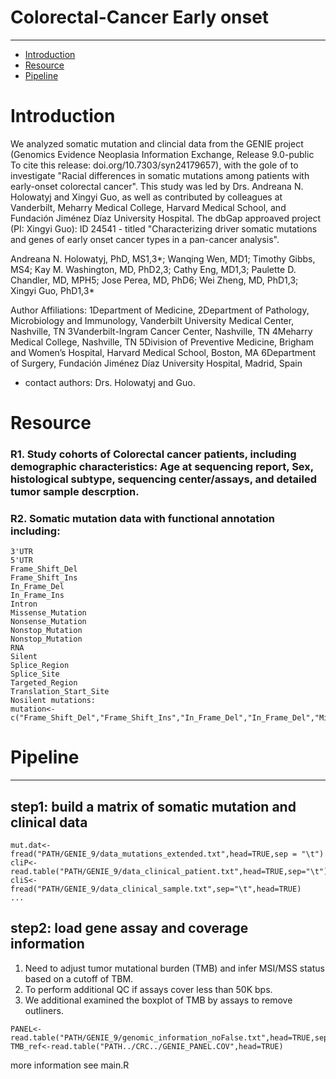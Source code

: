 # Colorectal-Cancer Early onset 
---
* [Introduction](#Introduction)
* [Resource](#Resource)
* [Pipeline](#Pipeline)

<a name="Introduction"/>

# Introduction

We analyzed somatic mutation and clincial data from the GENIE project (Genomics Evidence Neoplasia Information Exchange, Release 9.0-public
To cite this release: doi.org/10.7303/syn24179657), with the gole of to investigate "Racial differences in somatic mutations among patients with early-onset colorectal cancer". This study was led by Drs. Andreana N. Holowatyj and Xingyi Guo, as well as contributed by colleagues at Vanderbilt, Meharry Medical College, Harvard Medical School, and Fundación Jiménez Díaz University Hospital.  The dbGap approaved project (PI: Xingyi Guo): ID 24541 - titled	"Characterizing driver somatic mutations and genes of early onset cancer types in a pan-cancer analysis".

Andreana N. Holowatyj, PhD, MS1,3*; Wanqing Wen, MD1; Timothy Gibbs, MS4; 
Kay M. Washington, MD, PhD2,3; Cathy Eng, MD1,3; Paulette D. Chandler, MD, MPH5; Jose Perea, MD, PhD6; Wei Zheng, MD, PhD1,3; Xingyi Guo, PhD1,3*

Author Affiliations:
1Department of Medicine, 2Department of Pathology, Microbiology and Immunology, Vanderbilt University Medical Center, Nashville, TN
3Vanderbilt-Ingram Cancer Center, Nashville, TN
4Meharry Medical College, Nashville, TN
5Division of Preventive Medicine, Brigham and Women’s Hospital, Harvard Medical School, Boston, MA
6Department of Surgery, Fundación Jiménez Díaz University Hospital, Madrid, Spain
* contact authors: Drs. Holowatyj and Guo.


# Resource

### R1. Study cohorts of Colorectal cancer patients, including demographic characteristics: Age at sequencing report, Sex, histological subtype, sequencing center/assays, and detailed tumor sample descrption.  

### R2. Somatic mutation data with functional annotation including: 
 ```
3'UTR
5'UTR
Frame_Shift_Del
Frame_Shift_Ins
In_Frame_Del
In_Frame_Ins
Intron
Missense_Mutation
Nonsense_Mutation
Nonstop_Mutation
Nonstop_Mutation
RNA
Silent
Splice_Region
Splice_Site
Targeted_Region
Translation_Start_Site
Nosilent mutations:
mutation<-c("Frame_Shift_Del","Frame_Shift_Ins","In_Frame_Del","In_Frame_Del","Missense_Mutation","Nonsense_Mutation","Nonstop_Mutation","Splice_Site","Translation_Start_Site")

```


<a name="Pipeline"/>

# Pipeline 
---


## step1: build a matrix of somatic mutation and clinical data 

```
mut.dat<-fread("PATH/GENIE_9/data_mutations_extended.txt",head=TRUE,sep = "\t")
cliP<- read.table("PATH/GENIE_9/data_clinical_patient.txt",head=TRUE,sep="\t")
cliS<- fread("PATH/GENIE_9/data_clinical_sample.txt",sep="\t",head=TRUE)
...
```

## step2: load gene assay and coverage information 
1) Need to adjust tumor mutational burden (TMB) and infer MSI/MSS status based on a cutoff of TBM. 
2) To perform additional QC if assays cover less than 50K bps. 
3) We additional examined the boxplot of TMB by assays to remove outliners.
```
PANEL<-read.table("PATH/GENIE_9/genomic_information_noFalse.txt",head=TRUE,sep="\t")
TMB_ref<-read.table("PATH../CRC../GENIE_PANEL.COV",head=TRUE)
```

more information see main.R 
